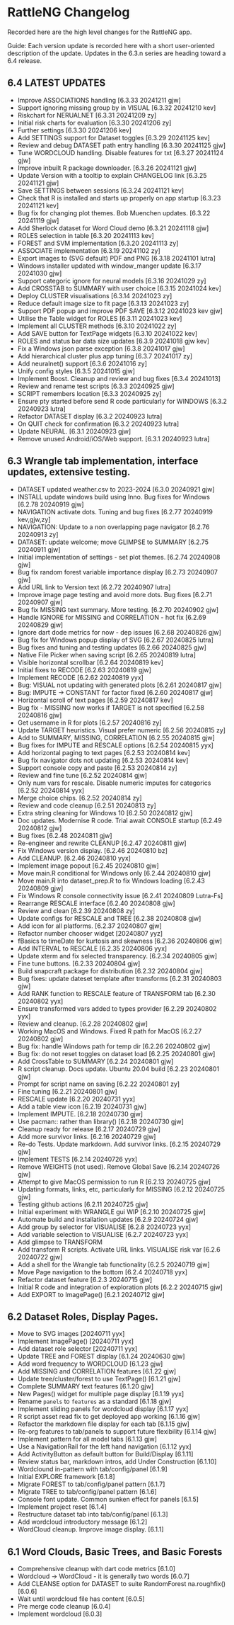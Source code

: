 # RattleNG Changelog

Recorded here are the high level changes for the RattleNG app.

Guide: Each version update is recorded here with a short user-oriented
description of the update. Updates in the 6.3.n series are heading
toward a 6.4 release.

## 6.4 LATEST UPDATES

+ Improve ASSOCIATIONS handling [6.3.33 20241211 gjw]
+ Support ignoring missing group by in VISUAL [6.3.32 20241210 kev]
+ Riskchart for NERUALNET [6.3.31 20241209 zy]
+ Initial risk charts for evaluation [6.3.30 20241206 zy]
+ Further settings [6.3.30 20241206 kev]
+ Add SETTINGS support for Dataset toggles [6.3.29 20241125 kev]
+ Review and debug DATASET path entry handling [6.3.30 20241125 gjw]
+ Tune WORDCLOUD handling. Disable features for txt [6.3.27 20241124 gjw]
+ Improve inbuilt R package downloader. [6.3.26 20241121 gjw]
+ Update Version with a tooltip to explain CHANGELOG link [6.3.25 20241121 gjw]
+ Save SETTINGS between sessions [6.3.24 20241121 kev]
+ Check that R is installed and starts up properly on app startup [6.3.23 20241121 kev]
+ Bug fix for changing plot themes. Bob Muenchen updates. [6.3.22 20241119 gjw]
+ Add Sherlock dataset for Word Cloud demo [6.3.21 20241118 gjw]
+ ROLES selection in table [6.3.20 20241113 kev]
+ FOREST and SVM implementation [6.3.20 20241113 zy]
+ ASSOCIATE implementation [6.3.19 20241102 zy]
+ Export images to (SVG default) PDF and PNG [6.3.18 20241101 lutra]
+ Windows installer updated with window_manger update [6.3.17 20241030 gjw]
+ Support categoric ignore for neural models [6.3.16 20241029 zy]
+ Add CROSSTAB to SUMMARY with user choice [6.3.15 20241024 kev]
+ Deploy CLUSTER visualisations [6.3.14 20241023 zy]
+ Reduce default image size to fit page [6.3.13 20241023 zy]
+ Support PDF popup and improve PDF SAVE [6.3.12 20241023 kev gjw]
+ Utilise the Table widget for ROLES [6.3.11 20241023 kev]
+ Implement all CLUSTER methods [6.3.10 20241022 zy]
+ Add SAVE button for TextPage widgets [6.3.10 20241022 kev]
+ ROLES and status bar data size updates [6.3.9 20241018 gjw kev]
+ Fix a Windows json parse exception [6.3.8 20241017 gjw]
+ Add hierarchical cluster plus app tuning [6.3.7 20241017 zy]
+ Add neuralnet() support [6.3.6 20241016 zy]
+ Unify config styles [6.3.5 20241015 gjw]
+ Implement Boost. Cleanup and review and bug fixes [6.3.4 20241013]
+ Review and rename test scripts [6.3.3 20240925 gjw]
+ SCRIPT remembers location [6.3.3 20240925 zy]
+ Ensure pty started before send R code particularly for WINDOWS [6.3.2 20240923 lutra]
+ Refactor DATASET display [6.3.2 20240923 lutra]
+ On QUIT check for confirmation [6.3.2 20240923 lutra]
+ Update NEURAL. [6.3.1 20240923 gjw]
+ Remove unused Android/iOS/Web support. [6.3.1 20240923 lutra]

## 6.3 Wrangle tab implementation, interface updates, extensive testing.

+ DATASET updated weather.csv to 2023-2024 [6.3.0 20240921 gjw]
+ INSTALL update windows build using Inno. Bug fixes for Windows [6.2.78 20240919 gjw]
+ NAVIGATION activate dots. Tuning and bug fixes [6.2.77 20240919 kev,gjw,zy]
+ NAVIGATION: Update to a non overlapping page navigator [6.2.76 20240913 zy]
+ DATASET: update welcome; move GLIMPSE to SUMMARY [6.2.75 20240911 gjw]
+ Initial implementation of settings - set plot themes. [6.2.74 20240908 gjw]
+ Bug fix random forest variable importance display [6.2.73 20240907 gjw]
+ Add URL link to Version text [6.2.72 20240907 lutra]
+ Improve image page testing and avoid more dots. Bug fixes [6.2.71 20240907 gjw]
+ Bug fix MISSING text summary. More testing. [6.2.70 20240902 gjw]
+ Handle IGNORE for MISSING and CORRELATION - hot fix [6.2.69 20240829 gjw]
+ Ignore dart dode metrics for now - dep issues [6.2.68 20240826 gjw]
+ Bug fix for Windows popup display of SVG [6.2.67 20240825 lutra]
+ Bug fixes and tuning and testing updates [6.2.66 20240825 gjw]
+ Native File Picker when saving script [6.2.65 20240819 lutra]
+ Visible horizontal scrollbar [6.2.64 20240819 kev]
+ Initial fixes to RECODE [6.2.63 20240819 gjw]
+ Implement RECODE [6.2.62 20240819 yyx]
+ Bug: VISUAL not updating with generated plots [6.2.61 20240817 gjw]
+ Bug: IMPUTE -> CONSTANT for factor fixed [6.2.60 20240817 gjw]
+ Horizontal scroll of text pages [6.2.59 20240817 kev]
+ Bug fix - MISSING now works if TARGET is not specified [6.2.58 20240816 gjw]
+ Get username in R for plots [6.2.57 20240816 zy]
+ Update TARGET heuristics. Visual prefer numeric [6.2.56 20240815 zy]
+ Add to SUMMARY, MISSING, CORRELATION [6.2.55 20240815 gjw]
+ Bug fixes for IMPUTE and RESCALE options [6.2.54 20240815 yyx]
+ Add horizontal paging to text pages [6.2.53 20240814 kev]
+ Bug fix navigator dots not updating [6.2.53 20240814 kev]
+ Support console copy and paste [6.2.53 20240814 zy]
+ Review and fine tune  [6.2.52 20240814 gjw]
+ Only num vars for rescale. Disable numeric imputes for categorics [6.2.52 20240814 yyx]
+ Merge choice chips. [6.2.52 20240814 zy]
+ Review and code cleanup [6.2.51 20240813 zy]
+ Extra string cleaning for Windows 10 [6.2.50 20240812 gjw]
+ Doc updates. Modernise R code. Trial await CONSOLE startup [6.2.49 20240812 gjw]
+ Bug fixes [6.2.48 20240811 gjw]
+ Re-engineer and rewrite CLEANUP [6.2.47 20240811 gjw]
+ Fix Windows version display. [6.2.46 20240810 bz]
+ Add CLEANUP. [6.2.46 20240810 yyx]
+ Implement image popout [6.2.45 20240810 gjw]
+ Move main.R conditional for Windows only [6.2.44 20240810 gjw]
+ Move main.R into dataset_prep.R to fix Windows loading [6.2.43 20240809 gjw]
+ Fix Windows R console connectivity issue [6.2.41 20240809 Lutra-Fs]
+ Rearrange RESCALE interface [6.2.40 20240808 gjw]
+ Review and clean [6.2.39 20240808 zy]
+ Update configs for RESCALE and TREE [6.2.38 20240808 gjw]
+ Add icon for all platforms. [6.2.37 20240807 gjw]
+ Refactor number chooser widget [20240807 yyz]
+ fBasics to timeDate for kurtosis and skewness [6.2.36 20240806 gjw]
+ Add INTERVAL to RESCALE [6.2.35 20240806 yyx]
+ Update xterm and fix selected transparency. [6.2.34 20240805 gjw]
+ Fine tune buttons. [6.2.33 20240804 gjw]
+ Build snapcraft package for distribution [6.2.32 20240804 gjw]
+ Bug fixes: update dateset template after transforms [6.2.31 20240803 gjw]
+ Add RANK function to RESCALE feature of TRANSFORM tab [6.2.30 20240802 yyx]
+ Ensure transformed vars added to types provider [6.2.29 20240802 yyx]
+ Review and cleanup. [6.2.28 20240802 gjw]
+ Working MacOS and Windows. Fixed R path for MacOS [6.2.27 20240802 gjw]
+ Bug fix: handle Windows path for temp dir [6.2.26 20240802 gjw]
+ Bug fix: do not reset toggles on dataset load [6.2.25 20240801 gjw]
+ Add CrossTable to SUMMARY [6.2.24 20240801 gjw]
+ R script cleanup. Docs update. Ubuntu 20.04 build [6.2.23 20240801 gjw]
+ Prompt for script name on saving [6.2.22 20240801 zy]
+ Fine tuning [6.2.21 20240801 gjw]
+ RESCALE update [6.2.20 20240731 yyx]
+ Add a table view icon [6.2.19 20240731 gjw]
+ Implement IMPUTE.  [6.2.18 20240730 gjw]
+ Use pacman:: rather than library() [6.2.18 20240730 gjw]
+ Cleanup ready for release [6.2.17 20240729 gjw]
+ Add more survivor links. [6.2.16 20240729 gjw]
+ Re-do Tests. Update markdown. Add survivor links. [6.2.15 20240729 gjw]
+ Implement TESTS [6.2.14 20240726 yyx]
+ Remove WEIGHTS (not used). Remove Global Save [6.2.14 20240726 gjw]
+ Attempt to give MacOS permission to run R [6.2.13 20240725 gjw]
+ Updating formats, links, etc, particularly for MISSING [6.2.12 20240725 gjw]
+ Testing github actions [6.2.11 20240725 gjw]
+ Initial experiment with WRANGLE gui WIP [6.2.10 20240725 gjw]
+ Automate build and installation updates [6.2.9 20240724 gjw]
+ Add group by selector for VISUALISE [6.2.8 20240723 yyx]
+ Add variable selection to VISUALISE [6.2.7 20240723 yyx]
+ Add glimpse to TRANSFORM
+ Add transform R scripts. Activate URL links. VISUALISE risk var [6.2.6 20240722 gjw]
+ Add a shell for the Wrangle tab functionality [6.2.5 20240719 gjw]
+ Move Page navigation to the bottom [6.2.4 20240718 yyx]
+ Refactor dataset feature [6.2.3 20240715 gjw]
+ Initial R code and integration of exploration plots [6.2.2 20240715 gjw]
+ Add EXPORT to ImagePage() [6.2.1 20240712 gjw]

## 6.2 Dataset Roles, Display Pages.

+ Move to SVG images [20240711 yyx]
+ Implement ImagePage() [20240711 yyx]
+ Add dataset role selector [20240711 yyx]
+ Update TREE and FOREST display [6.1.24 20240630 gjw]
+ Add word frequency to WORDCLOUD [6.1.23 gjw]
+ Add MISSING and CORRELATION features [6.1.22 gjw]
+ Update tree/cluster/forest to use TextPage() [6.1.21 gjw]
+ Complete SUMMARY text features [6.1.20 gjw]
+ New Pages() widget for multiple page display [6.1.19 yyx]
+ Rename `panels` to `features` as a standard [6.1.18 gjw]
+ Implement sliding panels for wordcloud display [6.1.17 yyx]
+ R script asset read fix to get deployed app working [6.1.16 gjw]
+ Refactor the markdown file display for each tab [6.1.15 gjw]
+ Re-org features to tab/panels to support future flexibility [6.1.14 gjw]
+ Implement pattern for all model tabs [6.1.13 gjw]
+ Use a NavigationRail for the left hand navigation [6.1.12 yyx]
+ Add ActivityButton as default button for Build/Display [6.1.11]
+ Review status bar, markdown intros, add Under Construction [6.1.10]
+ Wordclound in-pattern with tab/config/panel [6.1.9]
+ Initial EXPLORE framework [6.1.8]
+ Migrate FOREST to tab/config/panel pattern [6.1.7]
+ Migrate TREE to tab/config/panel pattern [6.1.6]
+ Console font update. Common sunken effect for panels [6.1.5]
+ Implement project reset [6.1.4]
+ Restructure dataset tab into tab/config/panel [6.1.3]
+ Add wordcloud introductory message [6.1.2]
+ WordCloud cleanup. Improve image display. [6.1.1]

## 6.1 Word Clouds, Basic Trees, and Basic Forests

+ Comprehensive cleanup with dart code metrics [6.1.0]
+ Wordcloud -> WordCloud - it is generally two words [6.0.7]
+ Add CLEANSE option for DATASET to suite RandomForest na.roughfix() [6.0.6]
+ Wait until wordcloud file has content [6.0.5]
+ Pre merge code cleanup [6.0.4]
+ Implement wordcloud [6.0.3]
